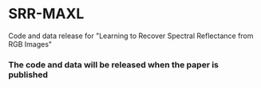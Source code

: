 # SRR-MAXL

Code and data release for "Learning to Recover Spectral Reflectance from RGB Images"
### The code and data will be released when the paper is published
